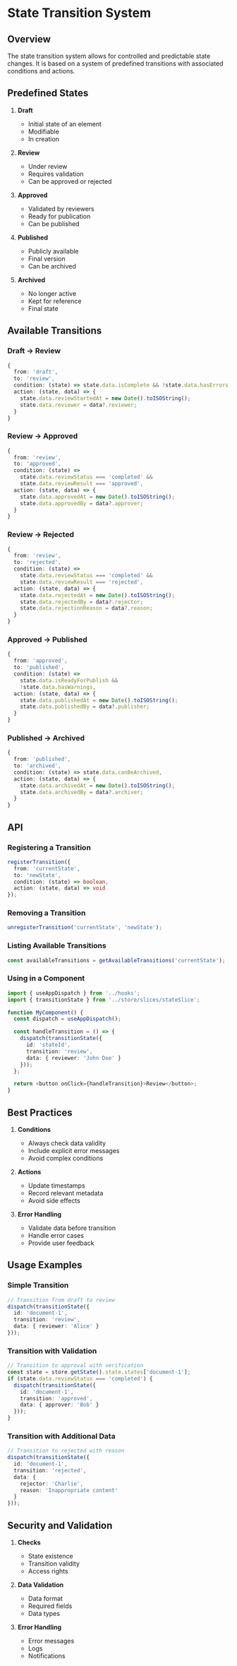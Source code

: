 # State Transition System

## Overview

The state transition system allows for controlled and predictable state changes. It is based on a system of predefined transitions with associated conditions and actions.

## Predefined States

1. **Draft**
   - Initial state of an element
   - Modifiable
   - In creation

2. **Review**
   - Under review
   - Requires validation
   - Can be approved or rejected

3. **Approved**
   - Validated by reviewers
   - Ready for publication
   - Can be published

4. **Published**
   - Publicly available
   - Final version
   - Can be archived

5. **Archived**
   - No longer active
   - Kept for reference
   - Final state

## Available Transitions

### Draft → Review
```typescript
{
  from: 'draft',
  to: 'review',
  condition: (state) => state.data.isComplete && !state.data.hasErrors,
  action: (state, data) => {
    state.data.reviewStartedAt = new Date().toISOString();
    state.data.reviewer = data?.reviewer;
  }
}
```

### Review → Approved
```typescript
{
  from: 'review',
  to: 'approved',
  condition: (state) => 
    state.data.reviewStatus === 'completed' && 
    state.data.reviewResult === 'approved',
  action: (state, data) => {
    state.data.approvedAt = new Date().toISOString();
    state.data.approvedBy = data?.approver;
  }
}
```

### Review → Rejected
```typescript
{
  from: 'review',
  to: 'rejected',
  condition: (state) => 
    state.data.reviewStatus === 'completed' && 
    state.data.reviewResult === 'rejected',
  action: (state, data) => {
    state.data.rejectedAt = new Date().toISOString();
    state.data.rejectedBy = data?.rejector;
    state.data.rejectionReason = data?.reason;
  }
}
```

### Approved → Published
```typescript
{
  from: 'approved',
  to: 'published',
  condition: (state) => 
    state.data.isReadyForPublish && 
    !state.data.hasWarnings,
  action: (state, data) => {
    state.data.publishedAt = new Date().toISOString();
    state.data.publishedBy = data?.publisher;
  }
}
```

### Published → Archived
```typescript
{
  from: 'published',
  to: 'archived',
  condition: (state) => state.data.canBeArchived,
  action: (state, data) => {
    state.data.archivedAt = new Date().toISOString();
    state.data.archivedBy = data?.archiver;
  }
}
```

## API

### Registering a Transition

```typescript
registerTransition({
  from: 'currentState',
  to: 'newState',
  condition: (state) => boolean,
  action: (state, data) => void
});
```

### Removing a Transition

```typescript
unregisterTransition('currentState', 'newState');
```

### Listing Available Transitions

```typescript
const availableTransitions = getAvailableTransitions('currentState');
```

### Using in a Component

```typescript
import { useAppDispatch } from '../hooks';
import { transitionState } from '../store/slices/stateSlice';

function MyComponent() {
  const dispatch = useAppDispatch();

  const handleTransition = () => {
    dispatch(transitionState({
      id: 'stateId',
      transition: 'review',
      data: { reviewer: 'John Doe' }
    }));
  };

  return <button onClick={handleTransition}>Review</button>;
}
```

## Best Practices

1. **Conditions**
   - Always check data validity
   - Include explicit error messages
   - Avoid complex conditions

2. **Actions**
   - Update timestamps
   - Record relevant metadata
   - Avoid side effects

3. **Error Handling**
   - Validate data before transition
   - Handle error cases
   - Provide user feedback

## Usage Examples

### Simple Transition

```typescript
// Transition from draft to review
dispatch(transitionState({
  id: 'document-1',
  transition: 'review',
  data: { reviewer: 'Alice' }
}));
```

### Transition with Validation

```typescript
// Transition to approval with verification
const state = store.getState().state.states['document-1'];
if (state.data.reviewStatus === 'completed') {
  dispatch(transitionState({
    id: 'document-1',
    transition: 'approved',
    data: { approver: 'Bob' }
  }));
}
```

### Transition with Additional Data

```typescript
// Transition to rejected with reason
dispatch(transitionState({
  id: 'document-1',
  transition: 'rejected',
  data: {
    rejector: 'Charlie',
    reason: 'Inappropriate content'
  }
}));
```

## Security and Validation

1. **Checks**
   - State existence
   - Transition validity
   - Access rights

2. **Data Validation**
   - Data format
   - Required fields
   - Data types

3. **Error Handling**
   - Error messages
   - Logs
   - Notifications 
